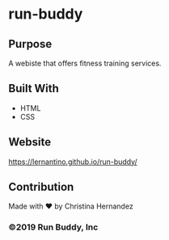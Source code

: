 # run-buddy

## Purpose 
A webiste that offers fitness training services. 

## Built With
* HTML
* CSS

## Website 
https://lernantino.github.io/run-buddy/

## Contribution
Made with ❤️ by Christina Hernandez

### ©️2019 Run Buddy, Inc
